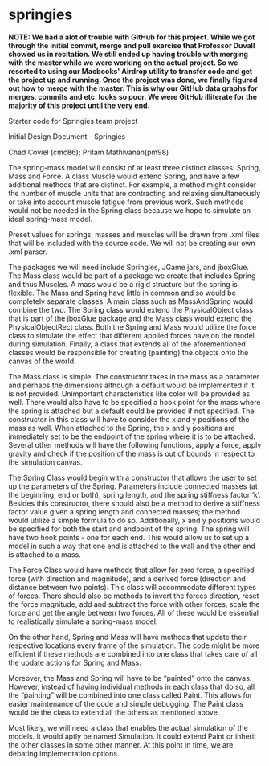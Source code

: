 springies
=========

**NOTE: We had a alot of trouble with GitHub for this project. While we got through the initial commit, merge and pull exercise that Professor Duvall showed us in recitation. We still ended up having trouble with merging with the master while we were working on the actual project. So we resorted to using our Macbooks' Airdrop utility to transfer code and get the project up and running. Once the project was done, we finally figured out how to merge with the master. This is why our GitHub data graphs for merges, commits and etc. looks so poor. We were GitHub illiterate for the majority of this project until the very end.**

Starter code for Springies team project

Initial Design Document - Springies

Chad Coviel (cmc86);
Pritam Mathivanan(pm98)

The spring-mass model will consist of at least three distinct classes: Spring, Mass and Force. A class Muscle would extend Spring, and have a few additional methods that are distinct. For example, a method might consider the number of muscle units that are contracting and relaxing simultaneously or take into account muscle fatigue from previous work. Such methods would not be needed in the Spring class because we hope to simulate an ideal spring-mass model. 

Preset values for springs, masses and muscles will be drawn from .xml files that will be included with the source code. We will not be creating our own .xml parser. 

The packages we will need include Springies, JGame jars, and jboxGlue. The Mass class would be part of a package we create that includes Spring and thus Muscles. A mass would be a rigid structure but the spring is flexible. The Mass and Spring have little in common and so would be completely separate classes. A main class such as MassAndSpring would combine the two. The Spring class would extend the PhysicalObject class that is part of the jboxGlue package and the Mass class would extend the PhysicalObjectRect class. Both the Spring and Mass would utilize the force class to simulate the effect that different applied forces have on the model during simulation. Finally, a class that extends all of the aforementioned classes would be responsible for creating (painting) the objects onto the canvas of the world. 

The Mass class is simple. The constructor takes in the mass as a parameter and perhaps the dimensions although a default would be implemented if it is not provided. Unimportant characteristics like color will be provided as well. There would also have to be specified a hook point for the mass where the spring is attached but a default could be provided if not specified. The constructor in this class will have to consider the x and y positions of the mass as well. When attached to the Spring, the x and y positions are immediately set to be the endpoint of the spring where it is to be attached. Several other methods will have the following functions, apply a force, apply gravity and check if the position of the mass is out of bounds in respect to the simulation canvas. 
	
The Spring Class would begin with a constructor that allows the user to set up the parameters of the Spring. Parameters include connected masses (at the beginning, end or both), spring length, and the spring stiffness factor ‘k’. Besides this constructor, there should also be a method to derive a stiffness factor value given a spring length and connected masses; the method would utilize a simple formula to do so. Additionally, x and y positions would be specified for both the start and endpoint of the spring. The spring will have two hook points - one for each end. This would allow us to set up a model in such a way that one end is attached to the wall and the other end is attached to a mass.
	
The Force Class would have methods that allow for zero force, a specified force (with direction and magnitude), and a derived force (direction and distance between two points). This class will accommodate different types of forces. There should also be methods to invert the forces direction, reset the force magnitude, add and subtract the force with other forces, scale the force and get the angle between two forces. All of these would be essential to realistically simulate a spring-mass model. 

On the other hand, Spring and Mass will have methods that update their respective locations every frame of the simulation. The code might be more efficient if these methods are combined into one class that takes care of all the update actions for Spring and Mass.

Moreover, the Mass and Spring will have to be “painted” onto the canvas. However, instead of having individual methods in each class that do so, all the “painting” will be combined into one class called Paint. This allows for easier maintenance of the code and simple debugging. The Paint class would be the class to extend all the others as mentioned above.
	
Most likely, we will need a class that enables the actual simulation of the models. It would aptly be named Simulation. It could extend Paint or inherit the other classes in some other manner. At this point in time, we are debating implementation options. 
